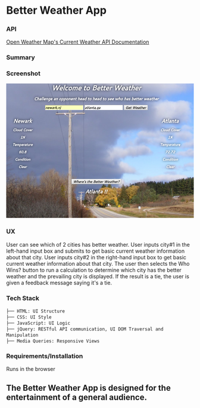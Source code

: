 # Better Weather App

### API 
[Open Weather Map's Current Weather API Documentation](http://www.openweathermap.org/current) 

### Summary

### Screenshot
![Better Weather Screenshot](https://github.com/gatorisgreater/portfolio/blob/master/assets/weather-challenge-app.PNG "Better Weather Screenshot")

### UX
User can see which of 2 cities has better weather. User inputs city#1 in the left-hand input box and submits to get basic current weather information about that city. User inputs city#2 in the right-hand input box to get basic current weather information about that city. The user then selects the Who Wins? button to run a calculation to determine which city has the better weather and the prevailing city is displayed. If the result is a tie, the user is given a feedback message saying it's a tie.

### Tech Stack

    ├── HTML: UI Structure
    ├── CSS: UI Style
    ├── JavaScript: UI Logic
    ├── jQuery: RESTful API communication, UI DOM Traversal and Manipulation
    ├── Media Queries: Responsive Views

### Requirements/Installation
Runs in the browser

## The Better Weather App is designed for the entertainment of a general audience. 


